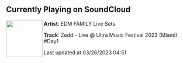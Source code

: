 ## Currently Playing on SoundCloud

[<img align="left" width="100" src="https://i1.sndcdn.com/artworks-Rtu4gRkzEhf9P6XH-m02KIw-t500x500.jpg">](https://soundcloud.com/edm-family-ultra-2018/zedd-live-ultra-music-festival-2023-miami-day1)

**Artist**: EDM FAMILY Live Sets 

**Track**: Zedd - Live @ Ultra Music Festival 2023 (Miami) #Day1

Last updated at 03/26/2023 04:51
